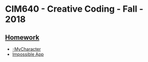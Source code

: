 # CIM640 - Creative Coding - Fall - 2018

## [Homework](/Homework)

* [-MyCharacter](file:///Users/yuanfang/Documents/GitHub/CIM640_Creative-Coding/Homework/-MyCharacter/index.html)
* [Impossible App](/Homework/0828%20Impossible%20APP_3D%20Dictionary%20of%20Everything.jpg)
